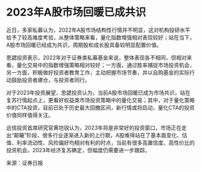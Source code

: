# 2023年A股市场回暖已成共识

近日，多家私募认为，2022年A股市场结构性行情并不明显，这对机构投研水平给予了较高难度考验，从整体策略来看，量化指数增强相对表现较好；站在当下，A股市场回暖已经成为共识，周期股和成长股具备较明显配置价值。

思勰投资表示，2022年对于证券类私募基金来说，整体表现各不相同，但相对来看，量化交易中的指数增强策略相对较好；一方面，通过胜率捕捉市场投资机会，另一方面，积极做好投资者教育工作，主动把握市场节奏，并以自购基金的实际行动鼓励投资者建仓，与投资者同行。

对于2023年投资展望，思勰投资认为，当前A股市场回暖已成为市场共识，站在复苏行情起点上，更看好权益类市场投资策略中的量化交易；其中，对于量化策略中的CTA投资，目前已处于历史最大回撤区间，新行情或将启动，量化CTA的投资价值同样值得关注。

远信投资首席研究官黄垲锐认为，2023年将是非常好的投资窗口，市场正在走出“颠簸”阶段，很多行业逐渐进入新的上行期，A股难得站在了基本面变化、估值、利率流动性、风险偏好均相对有利的时点，当前有很多高置信度、高性价比的投资机会。2023年经济复苏确定，但幅度仍需要进一步跟踪。

来源：证券日报
